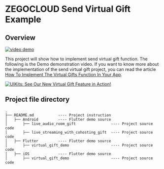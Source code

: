 # ZEGOCLOUD Send Virtual Gift Example

## Overview

[![video demo](https://i.ytimg.com/vi/IschbGRY13c/maxresdefault.jpg)](https://youtu.be/IschbGRY13c "video demo")

This project will show how to implement send virtual gift function. The following is the Demo demonstration video. If you want to know more about the implementation of the send virtual gift project, you can read the article [How To Implement The Virtual Gifts Function In Your App](https://www.zegocloud.com/blog/virtual-gifts).

[![UIKits: See Our New Virtual Gift Feature in Action!](https://res.cloudinary.com/marcomontalbano/image/upload/v1672815765/video_to_markdown/images/youtube--mw-hr-IrAUw-c05b58ac6eb4c4700831b2b3070cd403.jpg)](https://youtu.be/mw-hr-IrAUw "UIKits: See Our New Virtual Gift Feature in Action!")

## Project file directory
```
.
├── README.md           ---- Project instruction
│   ├── Android         ---- Flutter demo source 
│       ├── live_audio_room_gift                ---- Project source code 
│       ├── live_streaming_with_cohosting_gift  ---- Project source code
│   ├── Flutter         ---- Flutter demo source 
│       ├── virtual_gift_demo                   ---- Project source code
│   ├── iOS             ---- Flutter demo source 
│       ├── virtual_gift_demo                   ---- Project source code
```



